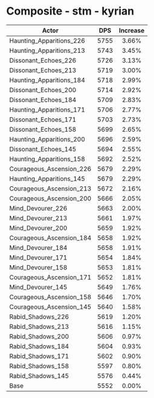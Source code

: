 # Composite - stm - kyrian
| Actor | DPS | Increase |
|---|:---:|:---:|
|Haunting_Apparitions_226|5755|3.66%|
|Haunting_Apparitions_213|5743|3.45%|
|Dissonant_Echoes_226|5726|3.13%|
|Dissonant_Echoes_213|5719|3.00%|
|Haunting_Apparitions_184|5718|2.99%|
|Dissonant_Echoes_200|5714|2.92%|
|Dissonant_Echoes_184|5709|2.83%|
|Haunting_Apparitions_171|5706|2.77%|
|Dissonant_Echoes_171|5703|2.73%|
|Dissonant_Echoes_158|5699|2.65%|
|Haunting_Apparitions_200|5696|2.59%|
|Dissonant_Echoes_145|5694|2.55%|
|Haunting_Apparitions_158|5692|2.52%|
|Courageous_Ascension_226|5679|2.29%|
|Haunting_Apparitions_145|5679|2.29%|
|Courageous_Ascension_213|5672|2.16%|
|Courageous_Ascension_200|5666|2.05%|
|Mind_Devourer_226|5663|2.00%|
|Mind_Devourer_213|5661|1.97%|
|Mind_Devourer_200|5659|1.92%|
|Courageous_Ascension_184|5658|1.92%|
|Mind_Devourer_184|5658|1.91%|
|Mind_Devourer_171|5654|1.84%|
|Mind_Devourer_158|5653|1.81%|
|Courageous_Ascension_171|5652|1.81%|
|Mind_Devourer_145|5649|1.76%|
|Courageous_Ascension_158|5646|1.70%|
|Courageous_Ascension_145|5640|1.58%|
|Rabid_Shadows_226|5619|1.20%|
|Rabid_Shadows_213|5616|1.15%|
|Rabid_Shadows_200|5606|0.97%|
|Rabid_Shadows_184|5604|0.93%|
|Rabid_Shadows_171|5602|0.90%|
|Rabid_Shadows_158|5597|0.80%|
|Rabid_Shadows_145|5576|0.44%|
|Base|5552|0.00%|
